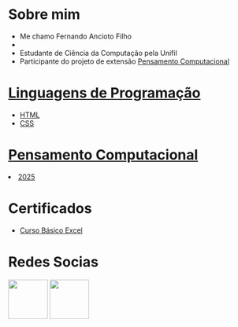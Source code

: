 <h1>Sobre mim</h1>
<ul>
  <li>Me chamo Fernando Ancioto Filho<li>
  <li>Estudante de Ciência da Computação pela Unifil</li>
  <li>Participante do projeto de extensão <a href=#pensa_comp>Pensamento Computacional</li>
</ul>

<h1>Linguagens de Programação</h1>

<ul>
  <li>HTML</li>
  <li>CSS</li>
</ul>

<h1 id="pensa_comp"> Pensamento Computacional </h1>
<li><a href="https://sites.google.com/d/1QHbDAkGmi97MX0PQf_DumvorNPsfrzac/p/1kmTcwOS9bV0tPzmp1mFZ0Q43tIqH2PGS/edit">2025</a></li>

<h1>Certificados</h1>

<ul>
  <li><a href="">Curso Básico Excel</a></li>
</ul>

<h1>Redes Socias</h1>
<a><img width="80px" height="80px" src="https://img.freepik.com/vetores-premium/uma-foto-em-preto-e-branco-de-uma-camera-com-uma-imagem-de-uma-camara-nela_975374-1367.jpg?semt=ais_hybrid"></a>
<a><img width="80px" height="80px" inline src="https://encrypted-tbn0.gstatic.com/images?q=tbn:ANd9GcQRZy25qVnXim0IHxSZ9q0eQiW3E-NHXxDjuQ&s"></a>
